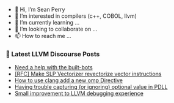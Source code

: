 - 👋 Hi, I’m Sean Perry
- 👀 I’m interested in compilers (c++, COBOL, llvm)
- 🌱 I’m currently learning ...
- 💞️ I’m looking to collaborate on ...
- 📫 How to reach me ...

<!---
s66perry/s66perry is a ✨ special ✨ repository because its `README.md` (this file) appears on your GitHub profile.
You can click the Preview link to take a look at your changes.
--->
### 📕 Latest LLVM Discourse Posts

<!-- DISCOURSE-LLVM:START -->
- [Need a help with the built-bots](https://discourse.llvm.org/t/need-a-help-with-the-built-bots/79437#post_2)
- [[RFC] Make SLP Vectorizer revectorize vector instructions](https://discourse.llvm.org/t/rfc-make-slp-vectorizer-revectorize-vector-instructions/79436#post_11)
- [How to use clang add a new omp Directive](https://discourse.llvm.org/t/how-to-use-clang-add-a-new-omp-directive/79799#post_3)
- [Having trouble capturing &lpar;or ignoring&rpar; optional value in PDLL](https://discourse.llvm.org/t/having-trouble-capturing-or-ignoring-optional-value-in-pdll/79915#post_1)
- [Small improvement to LLVM debugging experience](https://discourse.llvm.org/t/small-improvement-to-llvm-debugging-experience/79914#post_1)
<!-- DISCOURSE-LLVM:END -->
